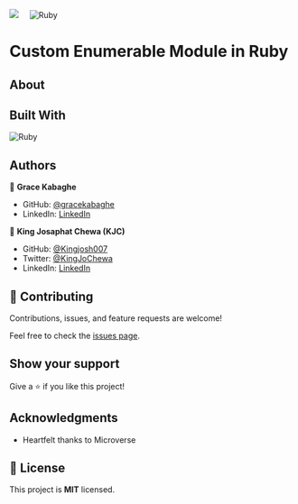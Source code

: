 ![](https://img.shields.io/badge/Microverse-blueviolet)  &nbsp; &nbsp;  ![Ruby](https://img.shields.io/badge/ruby-%23CC342D.svg?style=for-the-badge&logo=ruby&logoColor=white)

# Custom Enumerable Module in Ruby

## About 



## Built With

![Ruby](https://img.shields.io/badge/ruby-%23CC342D.svg?style=for-the-badge&logo=ruby&logoColor=white)


## Authors

👤 **Grace Kabaghe**

- GitHub: [@gracekabaghe](https://github.com/gracekabaghe)
- LinkedIn: [LinkedIn](https://www.linkedin.com/in/grace-kabaghe)

👤 **King Josaphat Chewa (KJC)**

- GitHub: [@Kingjosh007](https://github.com/Kingjosh007)
- Twitter: [@KingJoChewa](https://twitter.com/KingJoChewa)
- LinkedIn: [LinkedIn](https://www.linkedin.com/in/king-josaphat-chewa/)


## 🤝 Contributing

Contributions, issues, and feature requests are welcome!

Feel free to check the [issues page](../../issues/).

## Show your support

Give a ⭐️ if you like this project!

## Acknowledgments

- Heartfelt thanks to Microverse

## 📝 License

This project is **MIT** licensed.
